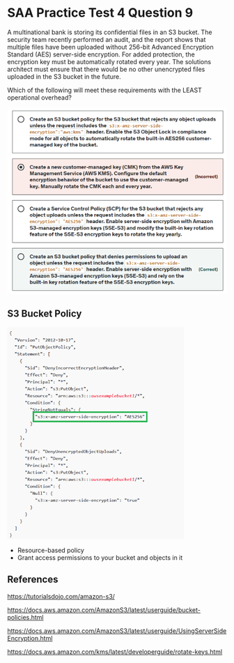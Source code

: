 # SAA Practice Test 4 Question 9

A multinational bank is storing its confidential files in an S3 bucket. The security team recently performed an audit, and the report shows that multiple files have been uploaded without 256-bit Advanced Encryption Standard (AES) server-side encryption. For added protection, the encryption key must be automatically rotated every year. The solutions architect must ensure that there would be no other unencrypted files uploaded in the S3 bucket in the future.

Which of the following will meet these requirements with the LEAST operational overhead?

![Alt text](images/saa-pt-4-9-answers.png)


## S3 Bucket Policy

![Alt text](images/bucket-policy.png)
- Resource-based policy
- Grant access permissions to your bucket and objects in it


## References

https://tutorialsdojo.com/amazon-s3/

https://docs.aws.amazon.com/AmazonS3/latest/userguide/bucket-policies.html

https://docs.aws.amazon.com/AmazonS3/latest/userguide/UsingServerSideEncryption.html

https://docs.aws.amazon.com/kms/latest/developerguide/rotate-keys.html

